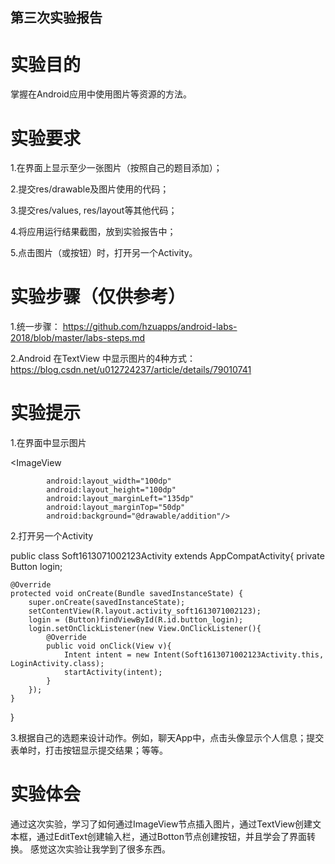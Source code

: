 ## 第三次实验报告

# 实验目的

掌握在Android应用中使用图片等资源的方法。

# 实验要求

1.在界面上显示至少一张图片（按照自己的题目添加）；

2.提交res/drawable及图片使用的代码；

3.提交res/values, res/layout等其他代码；

4.将应用运行结果截图，放到实验报告中；

5.点击图片（或按钮）时，打开另一个Activity。

# 实验步骤（仅供参考）

1.统一步骤：
https://github.com/hzuapps/android-labs-2018/blob/master/labs-steps.md

2.Android 在TextView 中显示图片的4种方式：
https://blog.csdn.net/u012724237/article/details/79010741

# 实验提示

1.在界面中显示图片

 <ImageView
 
            android:layout_width="100dp"
            android:layout_height="100dp" 
            android:layout_marginLeft="135dp"
            android:layout_marginTop="50dp"
            android:background="@drawable/addition"/>
            
        
2.打开另一个Activity

public class Soft1613071002123Activity extends AppCompatActivity{
    private Button login;

    @Override
    protected void onCreate(Bundle savedInstanceState) {
        super.onCreate(savedInstanceState);
        setContentView(R.layout.activity_soft1613071002123);
        login = (Button)findViewById(R.id.button_login);
        login.setOnClickListener(new View.OnClickListener(){
            @Override
            public void onClick(View v){
                Intent intent = new Intent(Soft1613071002123Activity.this, LoginActivity.class);
                startActivity(intent);
            }
        });
    }
}

3.根据自己的选题来设计动作。例如，聊天App中，点击头像显示个人信息；提交表单时，打击按钮显示提交结果；等等。

# 实验体会

通过这次实验，学习了如何通过ImageView节点插入图片，通过TextView创建文本框，通过EditText创建输入栏，通过Botton节点创建按钮，并且学会了界面转换。
感觉这次实验让我学到了很多东西。
